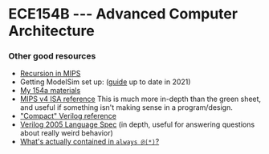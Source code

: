 # ECE154B --- Advanced Computer Architecture

### Other good resources
* [Recursion in MIPS](https://eecs.wsu.edu/~ewang/cs260/ln/2.3_Recursion_factorial_fibonacci.pdf)
* Getting ModelSim set up: ([guide](../ece154a/modelsim_154a) up to date in 2021)
* [My 154a materials](../ece154a)
* [MIPS v4 ISA reference](https://www.cs.cmu.edu/afs/cs/academic/class/15740-f97/public/doc/mips-isa.pdf)
  This is much more in-depth than the green sheet, and useful if something isn't making sense in a program/design.
* ["Compact" Verilog reference](https://ee.sharif.edu/~logic_circuits_t/readings/The%20Verilog%20Golden%20Reference%20Guide%20by%20DOULOS.pdf)
* [Verilog 2005 Language Spec](http://staff.ustc.edu.cn/~songch/download/IEEE.1364-2005.pdf) (in depth, useful for answering questions about really weird behavior)
* [What's actually contained in `always @(*)`?](https://inst.eecs.berkeley.edu/~cs150/Documents/Always.pdf)



